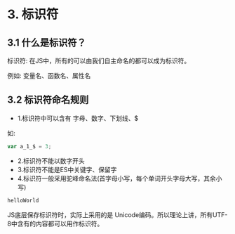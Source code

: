 # 3. 标识符

## 3.1 什么是标识符？
标识符: 在JS中，所有的可以由我们自主命名的都可以成为标识符。

例如: 变量名、函数名、属性名


## 3.2 标识符命名规则
* 1.标识符中可以含有 字母、数字、下划线、$

如:
```js
var a_1_$ = 3;
```

* 2.标识符不能以数字开头
* 3.标识符不能是ES中关键字、保留字
* 4.标识符一般采用驼峰命名法(首字母小写，每个单词开头字母大写，其余小写)
```js
helloWorld
```


JS底层保存标识符时，实际上采用的是 Unicode编码。所以理论上讲，所有UTF-8中含有的内容都可以用作标识符。